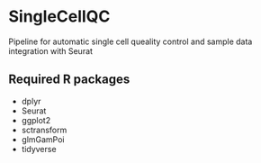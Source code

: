 # SingleCellQC
Pipeline for automatic single cell queality control and sample data integration with Seurat

## Required R packages

- dplyr
- Seurat
- ggplot2
- sctransform
- glmGamPoi
- tidyverse
